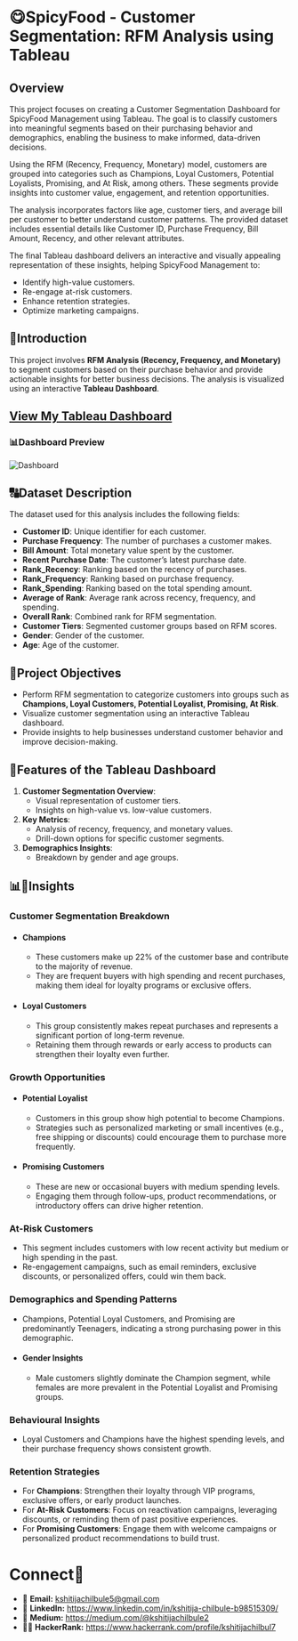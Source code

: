 # 😋SpicyFood - Customer Segmentation: RFM Analysis using Tableau

## Overview
This project focuses on creating a Customer Segmentation Dashboard for SpicyFood Management using Tableau. The goal is to classify customers into meaningful segments based on their purchasing behavior and demographics, enabling the business to make informed, data-driven decisions.

Using the RFM (Recency, Frequency, Monetary) model, customers are grouped into categories such as Champions, Loyal Customers, Potential Loyalists, Promising, and At Risk, among others. These segments provide insights into customer value, engagement, and retention opportunities.

The analysis incorporates factors like age, customer tiers, and average bill per customer to better understand customer patterns. The provided dataset includes essential details like Customer ID, Purchase Frequency, Bill Amount, Recency, and other relevant attributes.

The final Tableau dashboard delivers an interactive and visually appealing representation of these insights, helping SpicyFood Management to:
- Identify high-value customers.
- Re-engage at-risk customers.
- Enhance retention strategies.
- Optimize marketing campaigns.

## 📌Introduction
This project involves **RFM Analysis (Recency, Frequency, and Monetary)** to segment customers based on their purchase behavior and provide actionable insights for better business decisions. The analysis is visualized using an interactive **Tableau Dashboard**.

## [View My Tableau Dashboard](https://public.tableau.com/views/Kshitija_SpicyFood_Dashboard1_6/Dashboard?:language=en-US&publish=yes&:sid=&:redirect=auth&:display_count=n&:origin=viz_share_link)

### 📊Dashboard Preview
![Dashboard](https://github.com/user-attachments/assets/b7eed9cd-73c2-463e-a880-4ca653fdc91a)

## 🔠Dataset Description
The dataset used for this analysis includes the following fields:
- **Customer ID**: Unique identifier for each customer.
- **Purchase Frequency**: The number of purchases a customer makes.
- **Bill Amount**: Total monetary value spent by the customer.
- **Recent Purchase Date**: The customer’s latest purchase date.
- **Rank_Recency**: Ranking based on the recency of purchases.
- **Rank_Frequency**: Ranking based on purchase frequency.
- **Rank_Spending**: Ranking based on the total spending amount.
- **Average of Rank**: Average rank across recency, frequency, and spending.
- **Overall Rank**: Combined rank for RFM segmentation.
- **Customer Tiers**: Segmented customer groups based on RFM scores.
- **Gender**: Gender of the customer.
- **Age**: Age of the customer.
  
## 📍Project Objectives
- Perform RFM segmentation to categorize customers into groups such as **Champions, Loyal Customers, Potential Loyalist, Promising, At Risk**.
- Visualize customer segmentation using an interactive Tableau dashboard.
- Provide insights to help businesses understand customer behavior and improve decision-making.

## 🚀Features of the Tableau Dashboard
1. **Customer Segmentation Overview**:
   - Visual representation of customer tiers.
   - Insights on high-value vs. low-value customers.
2. **Key Metrics**:
   - Analysis of recency, frequency, and monetary values.
   - Drill-down options for specific customer segments.
3. **Demographics Insights**:
   - Breakdown by gender and age groups.
 
## 📊🍜Insights

### Customer Segmentation Breakdown
- #### Champions
  - These customers make up 22% of the customer base and contribute to the majority of revenue.
  - They are frequent buyers with high spending and recent purchases, making them ideal for loyalty programs or exclusive offers.

- #### Loyal Customers
  - This group consistently makes repeat purchases and represents a significant portion of long-term revenue.
  - Retaining them through rewards or early access to products can strengthen their loyalty even further.

### Growth Opportunities
- #### Potential Loyalist
  - Customers in this group show high potential to become Champions.
  - Strategies such as personalized marketing or small incentives (e.g., free shipping or discounts) could encourage them to purchase more frequently.

- #### Promising Customers
  - These are new or occasional buyers with medium spending levels.
  - Engaging them through follow-ups, product recommendations, or introductory offers can drive higher retention.

### At-Risk Customers
- This segment includes customers with low recent activity but medium or high spending in the past.
- Re-engagement campaigns, such as email reminders, exclusive discounts, or personalized offers, could win them back.

### Demographics and Spending Patterns
- Champions, Potential Loyal Customers, and Promising are predominantly Teenagers, indicating a strong purchasing power in this demographic.
- #### Gender Insights
  - Male customers slightly dominate the Champion segment, while females are more prevalent in the Potential Loyalist and Promising groups.

### Behavioural Insights
- Loyal Customers and Champions have the highest spending levels, and their purchase frequency shows consistent growth.

### Retention Strategies
- For **Champions**: Strengthen their loyalty through VIP programs, exclusive offers, or early product launches.
- For **At-Risk Customers**: Focus on reactivation campaigns, leveraging discounts, or reminding them of past positive experiences.
- For **Promising Customers**: Engage them with welcome campaigns or personalized product recommendations to build trust.

# Connect🤝
- 📩 <b>Email:</b> kshitijachilbule5@gmail.com
- 📶 <b>LinkedIn:</b> https://www.linkedin.com/in/kshitija-chilbule-b98515309/
- 📜 <b>Medium:</b> https://medium.com/@kshitijachilbule2
- 👩‍💻 <b>HackerRank:</b> https://www.hackerrank.com/profile/kshitijachilbul7
